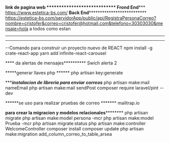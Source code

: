 **********************link de pagina web ****************************
**************Frond End***************************************
https://www.estetica-bs.com/
**************Back End****************************************
https://estetica-bs.com/servidorApp/public/api/RegistraPersonaCorreo?nombre=cristofer&correo=cristofer@hotmail.com&telefono=30303030&mensaje=hola a todos como estan
*********************************************************************
*********************************************************************
--Comando para construir un proyecto nuevo de REACT
npm install -g crate-react-app
yarn add infinite-react-carousel



**** da alertas de mensajes**********
Swich alerta 2

*****generar llaves php ******
php artisan key:generate

******instalacion de libreria para enviar correos***
php artisan make:mail nameEmail
php artisan make:mail sendPost
composer require laravel/pint --dev

******se uso para realizar pruebas de correo *******
mailtrap.io

******para crear la migracion y modelos relacionales**************
php artisan migrate
php artisan make:model persona -mcr
php artisan make:model Prueba -mcr
php artisan migrate:status
php artisan make:controller WelcomeController
composer install
composer update
php artisan make:migration add_column_correo_to_table_arsea
